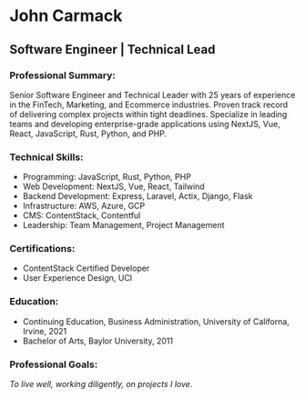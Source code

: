 # John Carmack

## Software Engineer | Technical Lead

### Professional Summary:

Senior Software Engineer and Technical Leader with 25 years of experience in the FinTech, Marketing, and Ecommerce industries. Proven track record of delivering complex projects within tight deadlines. Specialize in leading teams and developing enterprise-grade applications using NextJS, Vue, React, JavaScript, Rust, Python, and PHP. 

### Technical Skills:

- Programming: JavaScript, Rust, Python, PHP
- Web Development: NextJS, Vue, React, Tailwind
- Backend Development: Express, Laravel, Actix, Django, Flask
- Infrastructure: AWS, Azure, GCP
- CMS: ContentStack, Contentful
- Leadership: Team Management, Project Management

### Certifications:

- ContentStack Certified Developer
- User Experience Design, UCI

### Education:

- Continuing Education, Business Administration, University of Californa, Irvine, 2021
- Bachelor of Arts, Baylor University, 2011

### Professional Goals:

_To live well, working diligently, on projects I love._
